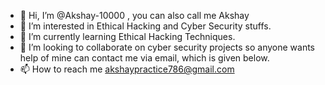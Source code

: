 - 👋 Hi, I’m @Akshay-10000 , you can also call me Akshay
- 👀 I’m interested in Ethical Hacking and Cyber Security stuffs.
- 🌱 I’m currently learning Ethical Hacking Techniques.
- 💞️ I’m looking to collaborate on cyber security projects so anyone wants help of mine can contact me via email, which is given below.
- 📫 How to reach me akshaypractice786@gmail.com

<!---
Akshay-10000/Akshay-10000 is a ✨ special ✨ repository because its `README.md` (this file) appears on your GitHub profile.
You can click the Preview link to take a look at your changes.
--->
